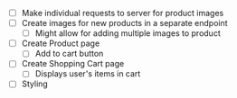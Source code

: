 - [ ] Make individual requests to server for product images
- [ ] Create images for new products in a separate endpoint
  - [ ] Might allow for adding multiple images to product
- [ ] Create Product page
  - [ ] Add to cart button
- [ ] Create Shopping Cart page
  - [ ] Displays user's items in cart
- [ ] Styling
